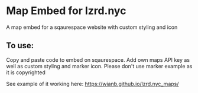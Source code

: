 # Map Embed for lzrd.nyc

A map embed for a sqaurespace website with custom styling and icon

## To use:
Copy and paste code to embed on sqaurespace. Add own maps API key as well as custom styling and marker icon.
Please don't use marker example as it is copyrighted

See example of it working here: https://wianb.github.io/lzrd.nyc_maps/
